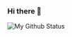 ### Hi there 👋

![My Github Status](https://github-readme-stats.vercel.app/api?username=Chia2-y&show_icons=true&include_all_commits=true&theme=algolia&hide_border=true)
